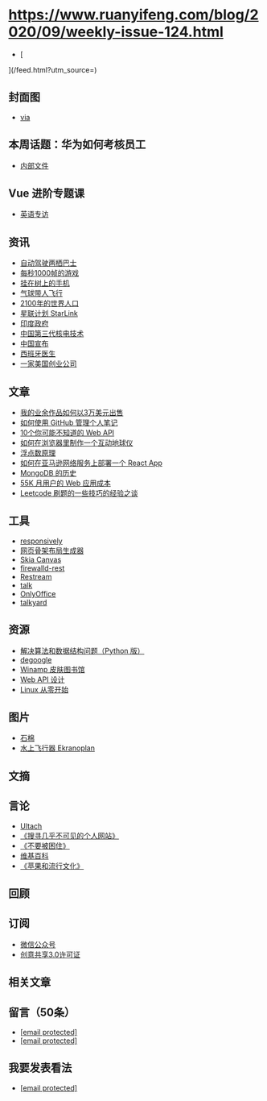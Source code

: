 # https://www.ruanyifeng.com/blog/2020/09/weekly-issue-124.html

- [


](/feed.html?utm_source=)
## 封面图
- [via](https://www.natgeomedia.com/environment/photo/content-11900.html)
## 本周话题：华为如何考核员工
- [内部文件](https://k.sina.cn/article_1410843462_5417c34602700ogw5.html)
## Vue 进阶专题课
- [英语专访](https://evrone.com/evan-you-interview)
## 资讯
- [自动驾驶两栖巴士](https://spectrum.ieee.org/cars-that-think/transportation/self-driving/small-japanese-town-to-test-first-autonomous-amphibious-bus)
- [每秒1000帧的游戏](https://slayersclub.bethesda.net/en/article/48xD6yVj0VsulONXKAnr7n/doom-eternal-overclocked-at-1000-fps)
- [挂在树上的手机](https://www.bloomberg.com/news/articles/2020-09-01/amazon-drivers-are-hanging-smartphones-in-trees-to-get-more-work)
- [气球带人飞行](https://www.usatoday.com/story/entertainment/tv/2020/09/02/david-blaine-live-stream-ascension-magician-lands-balloon-ride/5689717002/)
- [2100年的世界人口](https://www.thelancet.com/article/S0140-6736%2820%2930677-2/fulltext#%20)
- [星联计划 StarLink](https://www.cnbc.com/2020/09/03/spacex-starlink-satellite-internet-network-early-tests-show-fast-speeds.html)
- [印度政府](https://www.electricmotorengineering.com/india-sale-of-electric-vehicles-without-batteries/)
- [中国第三代核电技术](https://news.sina.com.cn/c/2020-09-05/doc-iivhvpwy5100025.shtml)
- [中国宣布](http://www.xinhuanet.com/politics/2020-09/06/c_1126458421.htm)
- [西班牙医生](https://chrismasterjohnphd.com/covid-19/finally-confirmed-vitamin-d-nearly-abolishes-icu-risk-in-covid-19)
- [一家美国创业公司](https://raw.githubusercontent.com/zcash/halo2/main/LICENSE-TGPPL)
## 文章
- [我的业余作品如何以3万美元出售](https://marc.io/tweet-photo-acquired)
- [如何使用 GitHub 管理个人笔记](https://www.bit-101.com/blog/2020/09/git-based-wiki/)
- [10个你可能不知道的 Web API](https://blog.greenroots.info/10-lesser-known-web-apis-you-may-want-to-use-ckejv75cr012y70s158n85yhn)
- [如何在浏览器里制作一个互动地球仪](https://stripe.com/blog/globe)
- [浮点数原理](https://timroderick.com/floating-point-introduction/)
- [如何在亚马逊网络服务上部署一个 React App](https://aws.amazon.com/getting-started/hands-on/build-react-app-amplify-graphql/module-one/)
- [MongoDB 的历史](https://www.quickprogrammingtips.com/mongodb/mongodb-history.html)
- [55K 月用户的 Web 应用成本](https://keepthescore.co/blog/posts/costs-of-running-webapp/)
- [Leetcode 刷题的一些技巧的经验之谈](https://justyy.com/archives/44858)
## 工具
- [responsively](https://github.com/responsively-org/responsively-app)
- [网页骨架布局生成器](https://skeletonreact.com/)
- [Skia Canvas](https://github.com/samizdatco/skia-canvas)
- [firewalld-rest](https://github.com/prashantgupta24/firewalld-rest)
- [Restream](https://restream.io/)
- [talk](https://github.com/vasanthv/talk)
- [OnlyOffice](https://www.onlyoffice.com/zh/download-desktop.aspx)
- [talkyard](https://github.com/debiki/talkyard)
## 资源
- [解决算法和数据结构问题（Python 版）](https://www.cs.auckland.ac.nz/compsci105s1c/resources/ProblemSolvingwithAlgorithmsandDataStructures.pdf)
- [degoogle](https://degoogle.jmoore.dev/)
- [Winamp 皮肤图书馆](https://skins.webamp.org/)
- [Web API 设计](https://livebook.manning.com/book/the-design-of-web-apis/chapter-1?origin=product-toc)
- [Linux 从零开始](http://www.linuxfromscratch.org/lfs/view/10.0-rc1/prologue/foreword.html)
## 图片
- [石棉](https://daily.jstor.org/when-asbestos-was-a-gift-fit-for-a-king/)
- [水上飞行器 Ekranoplan](https://www.popularmechanics.com/military/aviation/a33808381/russia-ekranoplan-plane-boat-wrecked/)
## 文摘
## 言论
- [Ultach](https://old.reddit.com/r/Scotland/comments/ig9jia/ive_discovered_that_almost_every_single_article/)
- [《搜寻几乎不可见的个人网站》](https://cheapskatesguide.org/articles/personal-website-hunting.html)
- [《不要被困住》](https://stitcher.io/blog/dont-get-stuck)
- [维基百科](https://en.wikipedia.org/wiki/Infinite_monkey_theorem)
- [《苹果和流行文化》](https://finance.yahoo.com/news/2020-02-26-rian-johnson-apple-movie-villains-use-iphones-on-came.html)
## 回顾
## 订阅
- [微信公众号](http://weixin.sogou.com/weixin?query=%E9%98%AE%E4%B8%80%E5%B3%B0%E7%9A%84%E7%BD%91%E7%BB%9C%E6%97%A5%E5%BF%97)
- [创意共享3.0许可证](http://creativecommons.org/licenses/by-nc-nd/3.0/deed.zh)
## 相关文章
## 留言（50条）
- [[email protected]](/cdn-cgi/l/email-protection)
- [[email protected]](/cdn-cgi/l/email-protection)
## 我要发表看法
- [[email protected]](/cdn-cgi/l/email-protection#aed7c7c8cbc0c980dcdbcfc0eec9c3cfc7c280cdc1c3)
